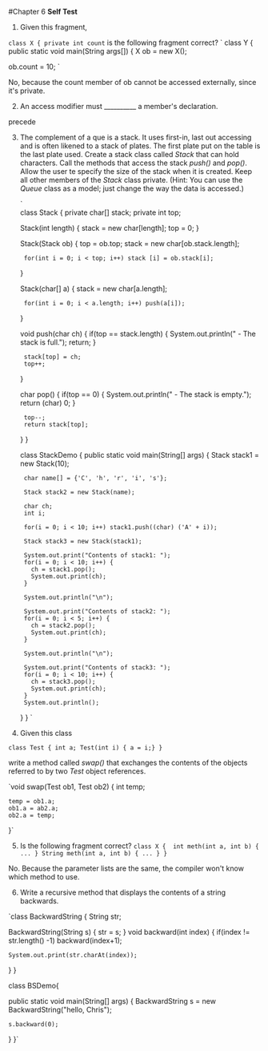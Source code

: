 #Chapter 6 **Self Test**

1. Given this fragment,

`
class X {
  private int count
` 
is the following fragment correct?
`
class Y {
  public static void main(String args[]) {
  X ob = new X();

  ob.count = 10;
`

No, because the count member of ob cannot be accessed externally, since it's
private.

2. An access modifier must __________ a member's declaration. 

precede

3. The complement of a que is a stack. It uses first-in, last out accessing and
   is often likened to a stack of plates. The first plate put on the table is
   the last plate used. Create a stack class called *Stack* that can hold
   characters. Call the methods that access the stack *push()* and *pop()*.
   Allow the user te specify the size of the stack when it is created. Keep all
   other members of the *Stack* class private. (Hint: You can use the *Queue*
   class as a model; just change the way the data is accessed.)

    `  
    class Stack {
      private char[] stack;
      private int top;

      Stack(int length) {
        stack = new char[length];
        top = 0;
      }

      Stack(Stack ob) {
        top = ob.top;
        stack = new char[ob.stack.length];

        for(int i = 0; i < top; i++) stack [i] = ob.stack[i];
      }

      Stack(char[] a) {
        stack = new char[a.length];

        for(int i = 0; i < a.length; i++) push(a[i]);
      }


      void push(char ch) {
        if(top == stack.length) {
          System.out.println(" - The stack is full.");
          return;
        }

        stack[top] = ch;
        top++;
      }

      char pop() {
        if(top == 0) {
          System.out.println(" - The stack is empty.");
          return (char) 0;
        }

        top--;
        return stack[top];
      }
    }

    class StackDemo {
      public static void main(String[] args) {
        Stack stack1 = new Stack(10);

        char name[] = {'C', 'h', 'r', 'i', 's'};

        Stack stack2 = new Stack(name);

        char ch;
        int i;

        for(i = 0; i < 10; i++) stack1.push((char) ('A' + i));

        Stack stack3 = new Stack(stack1);

        System.out.print("Contents of stack1: ");
        for(i = 0; i < 10; i++) {
          ch = stack1.pop();
          System.out.print(ch);
        }

        System.out.println("\n");

        System.out.print("Contents of stack2: ");
        for(i = 0; i < 5; i++) {
          ch = stack2.pop();
          System.out.print(ch);
        }

        System.out.println("\n");

        System.out.print("Contents of stack3: ");
        for(i = 0; i < 10; i++) {
          ch = stack3.pop();
          System.out.print(ch);
        }
        System.out.println();
      }
    }
    `

4. Given this class 

  `class Test {
    int a;
    Test(int i) { a = i;}
  }`

  write a method called *swap()* that exchanges the contents of the objects
  referred to by two *Test* object references.

  `void swap(Test ob1, Test ob2) {
    int temp;

    temp = ob1.a;
    ob1.a = ab2.a;
    ob2.a = temp;
  }`

5. Is the following fragment correct?
  `class X { 
    int meth(int a, int b) { ... }
    String meth(int a, int b) { ... }
  }`

  No. Because the parameter lists are the same, the compiler won't know which
  method to use.

6. Write a recursive method that displays the contents of a string backwards.

`class BackwardString {
  String str;

  BackwardString(String s) {
    str = s;
  }
  void backward(int index) {
    if(index != str.length() -1) backward(index+1);

    System.out.print(str.charAt(index));
  }
}

class BSDemo{

  public static void main(String[] args) {
    BackwardString s = new BackwardString("hello, Chris");

    s.backward(0);
  }
}`
